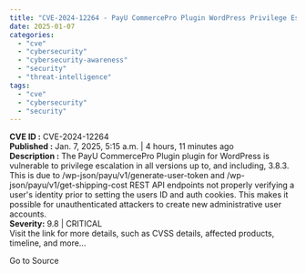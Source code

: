 ```yaml
---
title: "CVE-2024-12264 - PayU CommercePro Plugin WordPress Privilege Escalation"
date: 2025-01-07
categories: 
  - "cve"
  - "cybersecurity"
  - "cybersecurity-awareness"
  - "security"
  - "threat-intelligence"
tags: 
  - "cve"
  - "cybersecurity"
  - "security"
---
```


**CVE ID :** CVE-2024-12264  
**Published :** Jan. 7, 2025, 5:15 a.m. | 4 hours, 11 minutes ago  
**Description :** The PayU CommercePro Plugin plugin for WordPress is vulnerable to privilege escalation in all versions up to, and including, 3.8.3. This is due to /wp-json/payu/v1/generate-user-token and /wp-json/payu/v1/get-shipping-cost REST API endpoints not properly verifying a user's identity prior to setting the users ID and auth cookies. This makes it possible for unauthenticated attackers to create new administrative user accounts.  
**Severity:** 9.8 | CRITICAL  
Visit the link for more details, such as CVSS details, affected products, timeline, and more...

Go to Source
